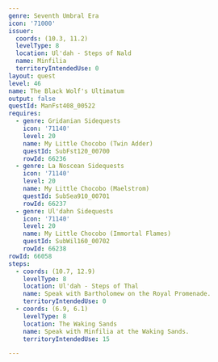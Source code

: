 ```yaml
---
genre: Seventh Umbral Era
icon: '71000'
issuer:
  coords: (10.3, 11.2)
  levelType: 8
  location: Ul'dah - Steps of Nald
  name: Minfilia
  territoryIntendedUse: 0
layout: quest
level: 46
name: The Black Wolf's Ultimatum
output: false
questId: ManFst408_00522
requires:
  - genre: Gridanian Sidequests
    icon: '71140'
    level: 20
    name: My Little Chocobo (Twin Adder)
    questId: SubFst120_00700
    rowId: 66236
  - genre: La Noscean Sidequests
    icon: '71140'
    level: 20
    name: My Little Chocobo (Maelstrom)
    questId: SubSea910_00701
    rowId: 66237
  - genre: Ul'dahn Sidequests
    icon: '71140'
    level: 20
    name: My Little Chocobo (Immortal Flames)
    questId: SubWil160_00702
    rowId: 66238
rowId: 66058
steps:
  - coords: (10.7, 12.9)
    levelType: 8
    location: Ul'dah - Steps of Thal
    name: Speak with Bartholomew on the Royal Promenade.
    territoryIntendedUse: 0
  - coords: (6.9, 6.1)
    levelType: 8
    location: The Waking Sands
    name: Speak with Minfilia at the Waking Sands.
    territoryIntendedUse: 15

---
```

